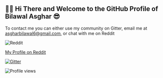 ## 🙋‍♂️ Hi There and Welcome to the GitHub Profile of Bilawal Asghar 😎

To contact me you can either use my community on Gitter, email me at asgharbilawal6@gmail.com, or chat with me on Reddit

![Reddit](https://img.shields.io/badge/Reddit-FF4500?style=for-the-badge&logo=reddit&logoColor=white)

[My Profile on Reddit](https://reddit.com/user/tech-35/)

[![Gitter](https://badges.gitter.im/tech35/community.svg)](https://gitter.im/tech35/community?utm_source=badge&utm_medium=badge&utm_campaign=pr-badge)

![Profile views](https://gpvc.arturio.dev/tech35)

